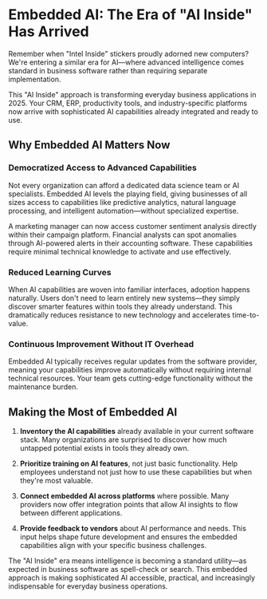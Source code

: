 # Embedded AI: The Era of "AI Inside" Has Arrived

Remember when "Intel Inside" stickers proudly adorned new computers? We're entering a similar era for AI—where advanced intelligence comes standard in business software rather than requiring separate implementation.

This "AI Inside" approach is transforming everyday business applications in 2025. Your CRM, ERP, productivity tools, and industry-specific platforms now arrive with sophisticated AI capabilities already integrated and ready to use.

## Why Embedded AI Matters Now

### Democratized Access to Advanced Capabilities
Not every organization can afford a dedicated data science team or AI specialists. Embedded AI levels the playing field, giving businesses of all sizes access to capabilities like predictive analytics, natural language processing, and intelligent automation—without specialized expertise.

A marketing manager can now access customer sentiment analysis directly within their campaign platform. Financial analysts can spot anomalies through AI-powered alerts in their accounting software. These capabilities require minimal technical knowledge to activate and use effectively.

### Reduced Learning Curves
When AI capabilities are woven into familiar interfaces, adoption happens naturally. Users don't need to learn entirely new systems—they simply discover smarter features within tools they already understand. This dramatically reduces resistance to new technology and accelerates time-to-value.

### Continuous Improvement Without IT Overhead
Embedded AI typically receives regular updates from the software provider, meaning your capabilities improve automatically without requiring internal technical resources. Your team gets cutting-edge functionality without the maintenance burden.

## Making the Most of Embedded AI

1. **Inventory the AI capabilities** already available in your current software stack. Many organizations are surprised to discover how much untapped potential exists in tools they already own.

2. **Prioritize training on AI features**, not just basic functionality. Help employees understand not just how to use these capabilities but when they're most valuable.

3. **Connect embedded AI across platforms** where possible. Many providers now offer integration points that allow AI insights to flow between different applications.

4. **Provide feedback to vendors** about AI performance and needs. This input helps shape future development and ensures the embedded capabilities align with your specific business challenges.

The "AI Inside" era means intelligence is becoming a standard utility—as expected in business software as spell-check or search. This embedded approach is making sophisticated AI accessible, practical, and increasingly indispensable for everyday business operations.
